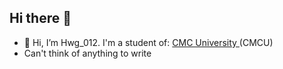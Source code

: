 ## Hi there 👋
- 👋 Hi, I’m Hwg_012. I'm a student of: <a href="https://cmcu.edu.vn/" rel="nofollow"> CMC University </a>(CMCU)
-  Can't think of anything to write
<!--
**hoaquyen666/hoaquyen666** is a ✨ _special_ ✨ repository because its `README.md` (this file) appears on your GitHub profile.

Here are some ideas to get you started:

- 🔭 I’m currently working on ...
- 🌱 I’m currently learning ...
- 👯 I’m looking to collaborate on ...
- 🤔 I’m looking for help with ...
- 💬 Ask me about ...
- 📫 How to reach me: ...
- 😄 Pronouns: ...
- ⚡ Fun fact: ...
-->
